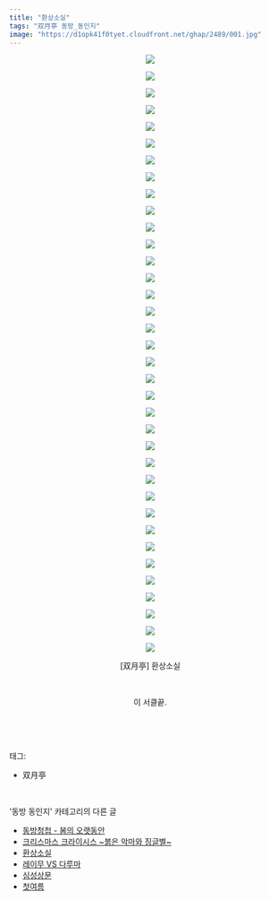 ```yaml
---
title: "환상소실"
tags: "双月亭 동방_동인지"
image: "https://d1opk41f0tyet.cloudfront.net/ghap/2489/001.jpg"
---
```

<div class="article">
<p style="text-align: center; clear: none; float: none;"><img src="{{ site.imgserver10 }}/ghap/2489/001.jpg"/></p>
<p style="text-align: center; clear: none; float: none;"><img src="{{ site.imgserver10 }}/ghap/2489/002.jpg"/></p>
<p style="text-align: center; clear: none; float: none;"><img src="{{ site.imgserver10 }}/ghap/2489/003.jpg"/></p>
<p style="text-align: center; clear: none; float: none;"><img src="{{ site.imgserver10 }}/ghap/2489/004.jpg"/></p>
<p style="text-align: center; clear: none; float: none;"><img src="{{ site.imgserver10 }}/ghap/2489/005.jpg"/></p>
<p style="text-align: center; clear: none; float: none;"><img src="{{ site.imgserver10 }}/ghap/2489/006.jpg"/></p>
<p style="text-align: center; clear: none; float: none;"><img src="{{ site.imgserver10 }}/ghap/2489/007.jpg"/></p>
<p style="text-align: center; clear: none; float: none;"><img src="{{ site.imgserver10 }}/ghap/2489/008.jpg"/></p>
<p style="text-align: center; clear: none; float: none;"><img src="{{ site.imgserver10 }}/ghap/2489/009.jpg"/></p>
<p style="text-align: center; clear: none; float: none;"><img src="{{ site.imgserver10 }}/ghap/2489/010.jpg"/></p>
<p style="text-align: center; clear: none; float: none;"><img src="{{ site.imgserver10 }}/ghap/2489/011.jpg"/></p>
<p style="text-align: center; clear: none; float: none;"><img src="{{ site.imgserver10 }}/ghap/2489/012.jpg"/></p>
<p style="text-align: center; clear: none; float: none;"><img src="{{ site.imgserver10 }}/ghap/2489/013.jpg"/></p>
<p style="text-align: center; clear: none; float: none;"><img src="{{ site.imgserver10 }}/ghap/2489/014.jpg"/></p>
<p style="text-align: center; clear: none; float: none;"><img src="{{ site.imgserver10 }}/ghap/2489/015.jpg"/></p>
<p style="text-align: center; clear: none; float: none;"><img src="{{ site.imgserver10 }}/ghap/2489/016.jpg"/></p>
<p style="text-align: center; clear: none; float: none;"><img src="{{ site.imgserver10 }}/ghap/2489/017.jpg"/></p>
<p style="text-align: center; clear: none; float: none;"><img src="{{ site.imgserver10 }}/ghap/2489/018.jpg"/></p>
<p style="text-align: center; clear: none; float: none;"><img src="{{ site.imgserver10 }}/ghap/2489/019.jpg"/></p>
<p style="text-align: center; clear: none; float: none;"><img src="{{ site.imgserver10 }}/ghap/2489/020.jpg"/></p>
<p style="text-align: center; clear: none; float: none;"><img src="{{ site.imgserver10 }}/ghap/2489/021.jpg"/></p>
<p style="text-align: center; clear: none; float: none;"><img src="{{ site.imgserver10 }}/ghap/2489/022.jpg"/></p>
<p style="text-align: center; clear: none; float: none;"><img src="{{ site.imgserver10 }}/ghap/2489/023.jpg"/></p>
<p style="text-align: center; clear: none; float: none;"><img src="{{ site.imgserver10 }}/ghap/2489/024.jpg"/></p>
<p style="text-align: center; clear: none; float: none;"><img src="{{ site.imgserver10 }}/ghap/2489/025.jpg"/></p>
<p style="text-align: center; clear: none; float: none;"><img src="{{ site.imgserver10 }}/ghap/2489/026.jpg"/></p>
<p style="text-align: center; clear: none; float: none;"><img src="{{ site.imgserver10 }}/ghap/2489/027.jpg"/></p>
<p style="text-align: center; clear: none; float: none;"><img src="{{ site.imgserver10 }}/ghap/2489/028.jpg"/></p>
<p style="text-align: center; clear: none; float: none;"><img src="{{ site.imgserver10 }}/ghap/2489/029.jpg"/></p>
<p style="text-align: center; clear: none; float: none;"><img src="{{ site.imgserver10 }}/ghap/2489/030.jpg"/></p>
<p style="text-align: center; clear: none; float: none;"><img src="{{ site.imgserver10 }}/ghap/2489/031.jpg"/></p>
<p style="text-align: center; clear: none; float: none;"><img src="{{ site.imgserver10 }}/ghap/2489/032.jpg"/></p>
<p style="text-align: center; clear: none; float: none;"><img src="{{ site.imgserver10 }}/ghap/2489/033.jpg"/></p>
<p style="text-align: center; clear: none; float: none;"><img src="{{ site.imgserver10 }}/ghap/2489/034.jpg"/></p>
<p style="text-align: center; clear: none; float: none;"><img src="{{ site.imgserver10 }}/ghap/2489/035.jpg"/></p>
<p style="text-align: center; clear: none; float: none;"><img src="{{ site.imgserver10 }}/ghap/2489/036.jpg"/></p>
<p style="text-align: center; clear: none; float: none;">[双月亭] 환상소실</p>
<p style="text-align: center; clear: none; float: none;"><br/></p>
<p style="text-align: center; clear: none; float: none;">이 서클끝.</p>
<p><br/></p>
</div><br/>
<div class="tagTrail">
<p>태그: </p>
<ul>
<li>双月亭</li>
</ul>
</div><br/>
<div class="another">
<p>'동방 동인지' 카테고리의 다른 글</p>
<ul>
<li><a href="/ghap_2491">동방청첩 - 봄의 오랫동안</a></li>
<li><a href="/ghap_2490">크리스마스 크라이시스 ~붉은 악마와 징글벨~</a></li>
<li><a href="/ghap_2489">환상소실</a></li>
<li><a href="/ghap_2488">레이무 VS 다루마</a></li>
<li><a href="/ghap_2485">심성상문</a></li>
<li><a href="/ghap_2484">첫여름</a></li>
</ul>
</div><br/>
<div class="cb_module cb_fluid">
<div class="cb_wrt cb_profile">
</div><!-- commentList close -->
</div><br/>
